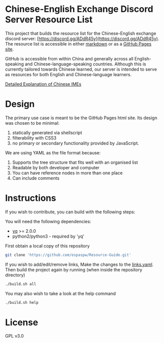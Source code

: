 # Chinese-English Exchange Discord Server Resource List

This project that builds the resource list for the Chinese-English exchange discord server: [https://discord.gg/ADdR45y](https://discord.gg/ADdR45y). The resource list is accessible in either [markdown](https://github.com/espaspw/Resource-Guide/blob/master/resources.md) or as a [GitHub Pages site](https://espaspw.github.io/Resource-Guide/).

GitHub is accessible from within China and generally across all English-speaking and Chinese-language-speaking countries.  Although this is currently tailored towards Chinese learned, our server is intended to serve as resources for both English and Chinese-language learners.

[Detailed Explanation of Chinese IMEs](https://github.com/espaspw/Resource-Guide/blob/master/doc/IMEs.md)


# Design
The primary use case is meant to be the GitHub Pages html site. Its design was chosen to be minimal:
1. statically generated via shellscript
2. filterability with CSS3
3. no primary or secondary functionality provided by JavaScript.

We are using YAML as the file format because:
1. Supports the tree structure that fits well with an organised list
2. Readable by both developer and computer
3. You can have reference nodes in more than one place
4. Can include comments

# Instructions

If you wish to contribute, you can build with the following steps:

You will need the following dependencies:
- [yq](https://github.com/kislyuk/yq) >= 2.0.0
- python2/python3 - required by 'yq'

First obtain a local copy of this repository
```sh 
git clone 'https://github.com/espaspw/Resource-Guide.git'
```

If you wish to add/edit/remove links, Make the changes to the [links.yaml](links.yaml). Then build the project again by running (when inside the repository directory)
```sh
./build.sh all
```

You may also wish to take a look at the help command
```sh
./build.sh help
```

# License
GPL v3.0

